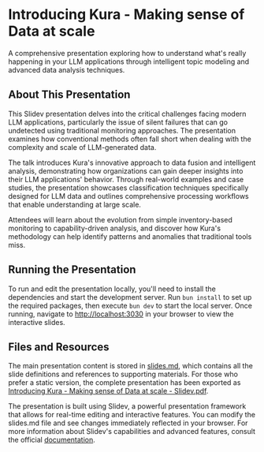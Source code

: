 # Introducing Kura - Making sense of Data at scale

A comprehensive presentation exploring how to understand what's really happening in your LLM applications through intelligent topic modeling and advanced data analysis techniques.

## About This Presentation

This Slidev presentation delves into the critical challenges facing modern LLM applications, particularly the issue of silent failures that can go undetected using traditional monitoring approaches. The presentation examines how conventional methods often fall short when dealing with the complexity and scale of LLM-generated data.

The talk introduces Kura's innovative approach to data fusion and intelligent analysis, demonstrating how organizations can gain deeper insights into their LLM applications' behavior. Through real-world examples and case studies, the presentation showcases classification techniques specifically designed for LLM data and outlines comprehensive processing workflows that enable understanding at large scale.

Attendees will learn about the evolution from simple inventory-based monitoring to capability-driven analysis, and discover how Kura's methodology can help identify patterns and anomalies that traditional tools miss.

## Running the Presentation

To run and edit the presentation locally, you'll need to install the dependencies and start the development server. Run `bun install` to set up the required packages, then execute `bun dev` to start the local server. Once running, navigate to <http://localhost:3030> in your browser to view the interactive slides.

## Files and Resources

The main presentation content is stored in [slides.md](./slides.md), which contains all the slide definitions and references to supporting materials. For those who prefer a static version, the complete presentation has been exported as [Introducing Kura - Making sense of Data at scale - Slidev.pdf](./Introducing%20Kura%20-%20Making%20sense%20of%20Data%20at%20scale%20-%20Slidev.pdf).

The presentation is built using Slidev, a powerful presentation framework that allows for real-time editing and interactive features. You can modify the slides.md file and see changes immediately reflected in your browser. For more information about Slidev's capabilities and advanced features, consult the official [documentation](https://sli.dev/).
